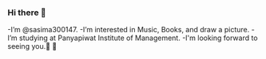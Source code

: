 ### Hi there 👋
-I’m @sasima300147. 
-I’m interested in Music, Books, and draw a picture. 
-I’m studying at Panyapiwat Institute of Management. 
-I'm looking forward to seeing you.💞️ 👋    
<!--
**sasima300147/sasima300147** is a ✨ _special_ ✨ repository because its `README.md` (this file) appears on your GitHub profile.

Here are some ideas to get you started:

- 🔭 I’m currently working on ...
- 🌱 I’m currently learning ...
- 👯 I’m looking to collaborate on ...
- 🤔 I’m looking for help with ...
- 💬 Ask me about ...
- 📫 How to reach me: ...
- 😄 Pronouns: ...
- ⚡ Fun fact: ...
-->
